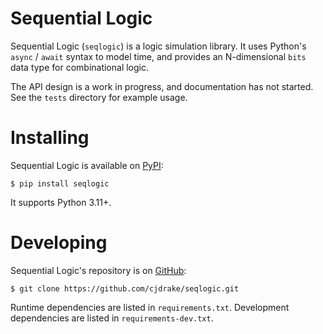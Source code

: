 # Sequential Logic

Sequential Logic (`seqlogic`) is a logic simulation library.
It uses Python's `async` / `await` syntax to model time,
and provides an N-dimensional `bits` data type for combinational logic.

The API design is a work in progress, and documentation has not started.
See the `tests` directory for example usage.

# Installing

Sequential Logic is available on [PyPI](https://pypi.org):

    $ pip install seqlogic

It supports Python 3.11+.

# Developing

Sequential Logic's repository is on [GitHub](https://github.com):

    $ git clone https://github.com/cjdrake/seqlogic.git

Runtime dependencies are listed in `requirements.txt`.
Development dependencies are listed in `requirements-dev.txt`.
